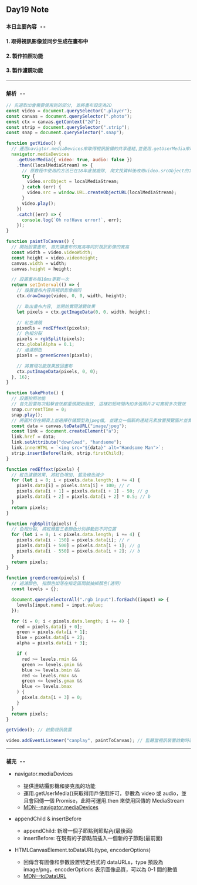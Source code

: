 ## **Day19 Note**

### `本日主要內容 --`

#### 1. 取得視訊影像並同步生成在畫布中

#### 2. 製作拍照功能

#### 3. 製作濾鏡功能

---

### `解析 --`

```js
// 先選取出會需要使用到的部分, 並將畫布設定為2D
const video = document.querySelector(".player");
const canvas = document.querySelector(".photo");
const ctx = canvas.getContext("2d");
const strip = document.querySelector(".strip");
const snap = document.querySelector(".snap");

function getVideo() {
  // 運用navigtor.mediaDevices來取得視訊設備的共享連結,並使用.getUserMedia來取得許可(參數為media類型,必須至少一個被指定),接著用.then來取出這個物件
  navigator.mediaDevices
    .getUserMedia({ video: true, audio: false })
    .then((localMediaStream) => {
      // 原教程中使用的方法已在18年底被廢除, 爬文找資料後改用video.srcObject的方式直接賦值, 為了避免可能發生瀏覽器不適用的狀況,將兩種方式都寫入, 假如第一種方式發生錯誤時再切換第二種嘗試, 最後還是再寫一次捕捉如果兩種都不成功的錯誤訊息
      try {
        video.srcObject = localMediaStream;
      } catch (err) {
        video.src = window.URL.createObjectURL(localMediaStream);
      }
      video.play();
    })
    .catch((err) => {
      console.log(`Oh no!Have error!`, err);
    });
}

function paintToCanvas() {
  // 開始設置畫布, 首先讓畫布的寬高等同於視訊影像的寬高
  const width = video.videoWidth;
  const height = video.videoHeight;
  canvas.width = width;
  canvas.height = height;

  // 設置畫布每16ms更新一次
  return setInterval(() => {
    // 設置畫布內容與視訊影像相同
    ctx.drawImage(video, 0, 0, width, height);

    // 取出畫布內容, 並開始實現濾鏡效果
    let pixels = ctx.getImageData(0, 0, width, height);

    // 紅色濾鏡
    pixedls = redEffext(pixels);
    // 色相分裂
    pixels = rgbSplit(pixels);
    ctx.globalAlpha = 0.1;
    // 過濾顏色
    pixels = greenScreen(pixels);

    // 將實現功能效果放回畫布
    ctx.putImageData(pixels, 0, 0);
  }, 16);
}

function takePhoto() {
  // 設置拍照功能
  // 首先設置每次點擊音效都重頭開始撥放, 這樣如短時間內拍多張照片才可實現多次聲效
  snap.currentTime = 0;
  snap.play();
  // 將圖片存在網頁上並選擇存儲類型為jpeg檔, 並建立一個新的連結元素放置預覽圖片並實現點選圖片後可以直接下載圖片的功能
  const data = canvas.toDataURL("image/jpeg");
  const link = document.createElement("a");
  link.href = data;
  link.setAttribute("download", "handsome");
  link.innerHTML = `<img src="${data}" alt="Handsome Man">`;
  strip.insertBefore(link, strip.firstChild);
}

function redEffext(pixels) {
  // 紅色濾鏡效果, 將紅色增加, 藍及綠色減少
  for (let i = 0; i < pixels.data.length; i += 4) {
    pixels.data[i] = pixels.data[i] + 100; // r
    pixels.data[i + 1] = pixels.data[i + 1] - 50; // g
    pixels.data[i + 2] = pixels.data[i + 2] * 0.5; // b
  }
  return pixels;
}

function rgbSplit(pixels) {
  // 色相分裂, 將紅綠藍三者顏色分別移動到不同位置
  for (let i = 0; i < pixels.data.length; i += 4) {
    pixels.data[i - 150] = pixels.data[i]; // r
    pixels.data[i + 500] = pixels.data[i + 1]; // g
    pixels.data[i - 550] = pixels.data[i + 2]; // b
  }
  return pixels;
}

function greenScreen(pixels) {
  // 過濾顏色, 指顏色如落在指定區間就抽掉顏色(透明)
  const levels = {};

  document.querySelectorAll(".rgb input").forEach((input) => {
    levels[input.name] = input.value;
  });

  for (i = 0; i < pixels.data.length; i += 4) {
    red = pixels.data[i + 0];
    green = pixels.data[i + 1];
    blue = pixels.data[i + 2];
    alpha = pixels.data[i + 3];

    if (
      red >= levels.rmin &&
      green >= levels.gmin &&
      blue >= levels.bmin &&
      red <= levels.rmax &&
      green <= levels.gmax &&
      blue <= levels.bmax
    ) {
      pixels.data[i + 3] = 0;
    }
  }
  return pixels;
}

getVideo(); // 啟動視訊裝置

video.addEventListener("canplay", paintToCanvas); // 監聽當視訊裝置啟動時進入paintToCanvas
```

---

### **`補充 --`**

- navigator.mediaDevices

  - 提供連結攝影機和麥克風的功能
  - 運用.getUserMedia()來取得用戶使用許可，參數為 video 或 audio，並且會回傳一個 Promise，此時可運用.then 來使用回傳的 MediaStream
  - [MDN--navigator.mediaDevices](https://developer.mozilla.org/en-US/docs/Web/API/Navigator/mediaDevices)

- appendChild & insertBefore

  - appendChild: 新增一個子節點到節點內(最後面)
  - insertBefore: 在現有的子節點前插入一個新的子節點(最前面)

- HTMLCanvasElement.toDataURL(type, encoderOptions)
  - 回傳含有圖像和參數設置特定格式的 dataURLs，type 預設為 image/png，encoderOptions 表示圖像品質，可以為 0-1 間的數值
  - [MDN--toDataURL](https://developer.mozilla.org/en-US/docs/Web/API/HTMLCanvasElement/toDataURL)
